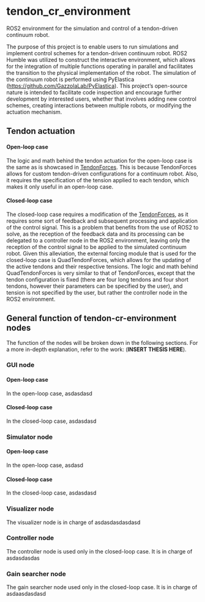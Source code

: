 # tendon_cr_environment
ROS2 environment for the simulation and control of a tendon-driven continuum robot. 

The purpose of this project is to enable users to run simulations and implement control schemes for a tendon-driven continuum robot. ROS2 Humble was utilized to construct the interactive environment, which allows for the integration of multiple functions operating in parallel and facilitates the transition to the physical implementation of the robot. The simulation of the continuum robot is performed using PyElastica (https://github.com/GazzolaLab/PyElastica). This project’s open-source nature is intended to facilitate code inspection and encourage further development by interested users, whether that involves adding new control schemes, creating interactions between multiple robots, or modifying the actuation mechanism.

## Tendon actuation
#### Open-loop case
The logic and math behind the tendon actuation for the open-loop case is the same as is showcased in [TendonForces](https://github.com/gabotuzl/TendonForces). This is because TendonForces allows for custom tendon-driven configurations for a continuum robot. Also, it requires the specification of the tension applied to each tendon, which makes it only useful in an open-loop case.
#### Closed-loop case
The closed-loop case requires a modification of the [TendonForces](https://github.com/gabotuzl/TendonForces), as it requires some sort of feedback and subsequent processing and application of the control signal. This is a problem that benefits from the use of ROS2 to solve, as the reception of the feedback data and its processing can be delegated to a controller node in the ROS2 environment, leaving only the reception of the control signal to be applied to the simulated continuum robot. Given this alleviation, the external forcing module that is used for the closed-loop case is QuadTendonForces, which allows for the updating of the active tendons and their respective tensions.
The logic and math behind QuadTendonForces is very similar to that of TendonForces, except that the tendon configuration is fixed (there are four long tendons and four short tendons, however their parameters can be specified by the user), and tension is not specified by the user, but rather the controller node in the ROS2 environment.

## General function of tendon-cr-environment nodes
The function of the nodes will be broken down in the following sections. For a more in-depth explanation, refer to the work: (**INSERT THESIS HERE**).

### GUI node
#### Open-loop case
In the open-loop case, asdasdasd
#### Closed-loop case
In the closed-loop case, asdasdasd

### Simulator node
#### Open-loop case
In the open-loop case, asdasd
#### Closed-loop case
In the closed-loop case, asdasdasd

### Visualizer node
The visualizer node is in charge of asdasdasdasdasd

### Controller node
The controller node is used only in the closed-loop case. It is in charge of asdasdasdas

### Gain searcher node
The gain searcher node used only in the closed-loop case. It is in charge of asdaasdasdasd
